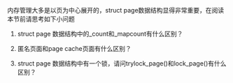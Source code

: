 内存管理大多是以页为中心展开的，struct page数据结构显得非常重要，在阅读本节前请思考如下小问题

1. struct page 数据结构中的\_count和\_mapcount有什么区别？



2. 匿名页面和page cache页面有什么区别？
3. struct page 数据结构中有一个锁，请问trylock_page()和lock_page()有什么区别？